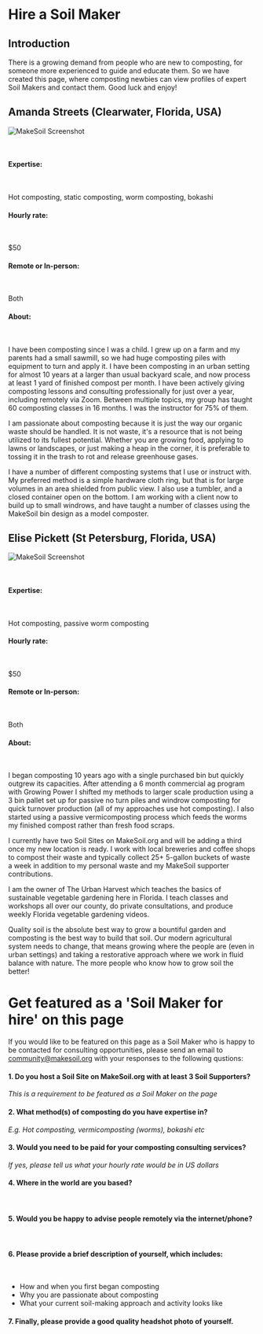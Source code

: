 # Hire a Soil Maker

## Introduction

There is a growing demand from people who are new to composting, for someone more experienced to guide and educate them. So we have created this page, where composting newbies can view profiles of expert Soil Makers and contact them. Good luck and enjoy!

## Amanda Streets (Clearwater, Florida, USA)

![MakeSoil Screenshot](https://raw.githubusercontent.com/MakeSoil/public-pages/master/images/Amanda300x300tiny.jpeg)
</div>
</br>

#### Expertise:
</div>
</br>

Hot composting, static composting, worm composting, bokashi
 
#### Hourly rate:
</div>
</br>

$50
 
#### Remote or In-person:
</div>
</br>

Both
 
#### About:
 </div>
</br>

I have been composting since I was a child. I grew up on a farm and my parents had a small sawmill, so we had huge composting piles with equipment to turn and apply it. I have been composting in an urban setting for almost 10 years at a larger than usual backyard scale, and now process at least 1 yard of finished compost per month. I have been actively giving composting lessons and consulting professionally for just over a year, including remotely via Zoom. Between multiple topics, my group has taught 60 composting classes in 16 months. I was the instructor for 75% of them.
 
I am passionate about composting because it is just the way our organic waste should be handled. It is not waste, it's a resource that is not being utilized to its fullest potential. Whether you are growing food, applying to lawns or landscapes, or just making a heap in the corner, it is preferable to tossing it in the trash to rot and release greenhouse gases.
 
I have a number of different composting systems that I use or instruct with. My preferred method is a simple hardware cloth ring, but that is for large volumes in an area shielded from public view. I also use a tumbler, and a closed container open on the bottom. I am working with a client now to build up to small windrows, and have taught a number of classes using the MakeSoil bin design as a model composter.

## Elise Pickett (St Petersburg, Florida, USA)

![MakeSoil Screenshot](https://raw.githubusercontent.com/MakeSoil/public-pages/master/images/Elise300x300tiny.jpeg)
</div>
</br>

#### Expertise:
</div>
</br>

Hot composting, passive worm composting
 
#### Hourly rate:
</div>
</br>

$50
 
#### Remote or In-person:
</div>
</br>

Both
 
#### About:
</div>
</br>

I began composting 10 years ago with a single purchased bin but quickly outgrew its capacities. After attending a 6 month commercial ag program with Growing Power I shifted my methods to larger scale production using a 3 bin pallet set up for passive no turn piles and windrow composting for quick turnover production (all of my approaches use hot composting). I also started using a passive vermicomposting process which feeds the worms my finished compost rather than fresh food scraps.
 
I currently have two Soil Sites on MakeSoil.org and will be adding a third once my new location is ready. I work with local breweries and coffee shops to compost their waste and typically collect 25+ 5-gallon buckets of waste a week in addition to my personal waste and my MakeSoil supporter contributions.
 
I am the owner of The Urban Harvest which teaches the basics of sustainable vegetable gardening here in Florida. I teach classes and workshops all over our county, do private consultations, and produce weekly Florida vegetable gardening videos.
 
Quality soil is the absolute best way to grow a bountiful garden and composting is the best way to build that soil. Our modern agricultural system needs to change, that means growing where the people are (even in urban settings) and taking a restorative approach where we work in fluid balance with nature. The more people who know how to grow soil the better!

# Get featured as a 'Soil Maker for hire' on this page

If you would like to be featured on this page as a Soil Maker who is happy to be contacted for consulting opportunities, please send an email to community@makesoil.org with your responses to the following qustions:

#### 1. Do you host a Soil Site on MakeSoil.org with at least 3 Soil Supporters?
_This is a requirement to be featured as a Soil Maker on the page_

#### 2. What method(s) of composting do you have expertise in?
_E.g. Hot composting, vermicomposting (worms), bokashi etc_

#### 3. Would you need to be paid for your composting consulting services?
_If yes, please tell us what your hourly rate would be in US dollars_

#### 4. Where in the world are you based?
</div>
</br>

#### 5. Would you be happy to advise people remotely via the internet/phone?
</div>
</br>

#### 6. Please provide a brief description of yourself, which includes:
</div>
</br>

- How and when you first began composting
- Why you are passionate about composting
- What your current soil-making approach and activity looks like

#### 7. Finally, please provide a good quality headshot photo of yourself.
